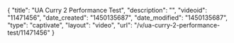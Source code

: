 {
    "title": "UA Curry 2 Performance Test",
    "description": "",
    "videoid": "11471456",
    "date_created": "1450135687",
    "date_modified": "1450135687",
    "type": "captivate",
    "layout": "video",
    "url": "\/v\/ua-curry-2-performance-test\/11471456"
}